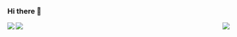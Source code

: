 ### Hi there 👋

<!--
**YOUSIKI/yousiki** is a ✨ _special_ ✨ repository because its `README.md` (this file) appears on your GitHub profile.

Here are some ideas to get you started:

- 🔭 I’m currently working on ...
- 🌱 I’m currently learning ...
- 👯 I’m looking to collaborate on ...
- 🤔 I’m looking for help with ...
- 💬 Ask me about ...
- 📫 How to reach me: ...
- 😄 Pronouns: ...
- ⚡ Fun fact: ...
-->

<div>
  <div align="left">
    <a href="https://github.com/yousiki/">
      <img align="left" src="https://github-readme-stats.yousiki.vercel.app/api?username=yousiki&count_private=true&show_icons=true" />
    </a>
    <a href="https://github.com/yousiki/">
      <img align="left" src="https://github-readme-stats.yousiki.vercel.app/api/wakatime?username=yousiki" />
    </a>
  </div>
  <div align="right">
    <a href="https://github.com/yousiki/">
      <img align="center" src="https://github-readme-stats.yousiki.vercel.app/api/top-langs/?username=yousiki" />
    </a>
  </div>
</div>
